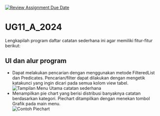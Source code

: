 [![Review Assignment Due Date](https://classroom.github.com/assets/deadline-readme-button-22041afd0340ce965d47ae6ef1cefeee28c7c493a6346c4f15d667ab976d596c.svg)](https://classroom.github.com/a/4Rh_vd5M)
# UG11_A_2024
Lengkapilah program daftar catatan sederhana ini agar memiliki fitur-fitur berikut:
## UI dan alur program
- Dapat melakukan pencarian dengan menggunakan metode FilteredList dan Predicates. Pencarian/filter dapat dilakukan dengan mengetik
  katakunci yang ingin dicari pada semua kolom view tabel. 
  ![Tampilan Menu Utama catatan sederhana](/img/searchQuick.PNG)
- Menampilkan pie chart yang berisi distribusi banyaknya catatan berdasarkan kategori. Piechart ditampilkan dengan menekan tombol
  Grafik pada main menu.    
  ![Contoh Piechart](/img/contohPiechart.PNG)